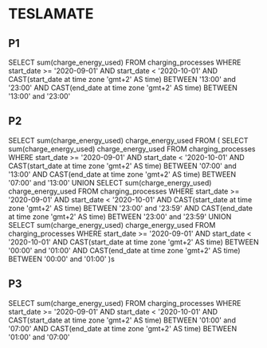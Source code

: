 TESLAMATE
===================================================================

P1
-------------------------------------------------------------------

SELECT sum(charge_energy_used) FROM charging_processes
WHERE start_date >= '2020-09-01'
AND start_date < '2020-10-01'
AND CAST(start_date at time zone 'gmt+2' AS time) BETWEEN '13:00' and '23:00'
AND CAST(end_date at time zone 'gmt+2' AS time) BETWEEN '13:00' and '23:00'

P2
-------------------------------------------------------------------

SELECT sum(charge_energy_used) charge_energy_used FROM
(
    SELECT sum(charge_energy_used) charge_energy_used FROM charging_processes
    WHERE start_date >= '2020-09-01'
    AND start_date < '2020-10-01'
    AND CAST(start_date at time zone 'gmt+2' AS time) BETWEEN '07:00' and '13:00'
    AND CAST(end_date at time zone 'gmt+2' AS time) BETWEEN '07:00' and '13:00'
    UNION
    SELECT sum(charge_energy_used) charge_energy_used FROM charging_processes
    WHERE start_date >= '2020-09-01'
    AND start_date < '2020-10-01'
    AND CAST(start_date at time zone 'gmt+2' AS time) BETWEEN '23:00' and '23:59'
    AND CAST(end_date at time zone 'gmt+2' AS time) BETWEEN '23:00' and '23:59'
    UNION
    SELECT sum(charge_energy_used) charge_energy_used FROM charging_processes
    WHERE start_date >= '2020-09-01'
    AND start_date < '2020-10-01'
    AND CAST(start_date at time zone 'gmt+2' AS time) BETWEEN '00:00' and '01:00'
    AND CAST(end_date at time zone 'gmt+2' AS time) BETWEEN '00:00' and '01:00'
)s

P3
-------------------------------------------------------------------

SELECT sum(charge_energy_used) FROM charging_processes
WHERE start_date >= '2020-09-01'
AND start_date < '2020-10-01'
AND CAST(start_date at time zone 'gmt+2' AS time) BETWEEN '01:00' and '07:00'
AND CAST(end_date at time zone 'gmt+2' AS time) BETWEEN '01:00' and '07:00'